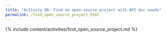 ```yaml
---
title: "Activity 8b: Find an open-source project with API doc needs"
permalink: /find_open_source_project.html
---
```


{% include content/activities/find_open_source_project.md %}
